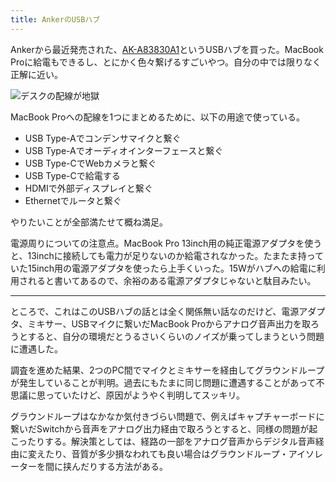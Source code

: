 ```yaml
---
title: AnkerのUSBハブ
---
```


Ankerから最近発売された、[AK-A83830A1](https://www.amazon.co.jp/dp/B087TB7YM7)というUSBハブを買った。MacBook Proに給電もできるし、とにかく色々繋げるすごいやつ。自分の中では限りなく正解に近い。

![](https://i.imgur.com/QZtXdn9h.jpg "デスクの配線が地獄")

MacBook Proへの配線を1つにまとめるために、以下の用途で使っている。

- USB Type-Aでコンデンサマイクと繋ぐ
- USB Type-Aでオーディオインターフェースと繋ぐ
- USB Type-CでWebカメラと繋ぐ
- USB Type-Cで給電する
- HDMIで外部ディスプレイと繋ぐ
- Ethernetでルータと繋ぐ

やりたいことが全部満たせて概ね満足。

電源周りについての注意点。MacBook Pro 13inch用の純正電源アダプタを使うと、13inchに接続しても電力が足りないのか給電されなかった。たまたま持っていた15inch用の電源アダプタを使ったら上手くいった。15Wがハブへの給電に利用されると書いてあるので、余裕のある電源アダプタじゃないと駄目みたい。

---

ところで、これはこのUSBハブの話とは全く関係無い話なのだけど、電源アダプタ、ミキサー、USBマイクに繋いだMacBook Proからアナログ音声出力を取ろうとすると、自分の環境だとうるさいくらいのノイズが乗ってしまうという問題に遭遇した。

調査を進めた結果、2つのPC間でマイクとミキサーを経由してグラウンドループが発生していることが判明。過去にもたまに同じ問題に遭遇することがあって不思議に思っていたけど、原因がようやく判明してスッキリ。

グラウンドループはなかなか気付きづらい問題で、例えばキャプチャーボードに繋いだSwitchから音声をアナログ出力経由で取ろうとすると、同様の問題が起こったりする。解決策としては、経路の一部をアナログ音声からデジタル音声経由に変えたり、音質が多少損なわれても良い場合はグラウンドループ・アイソレーターを間に挟んだりする方法がある。
